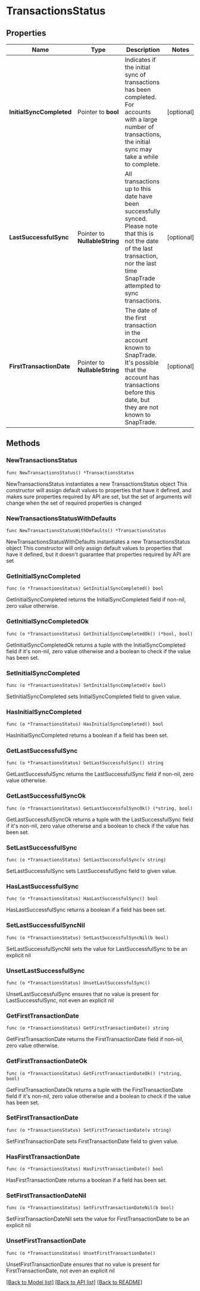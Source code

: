 # TransactionsStatus

## Properties

Name | Type | Description | Notes
------------ | ------------- | ------------- | -------------
**InitialSyncCompleted** | Pointer to **bool** | Indicates if the initial sync of transactions has been completed. For accounts with a large number of transactions, the initial sync may take a while to complete. | [optional] 
**LastSuccessfulSync** | Pointer to **NullableString** | All transactions up to this date have been successfully synced. Please note that this is not the date of the last transaction, nor the last time SnapTrade attempted to sync transactions. | [optional] 
**FirstTransactionDate** | Pointer to **NullableString** | The date of the first transaction in the account known to SnapTrade. It&#39;s possible that the account has transactions before this date, but they are not known to SnapTrade. | [optional] 

## Methods

### NewTransactionsStatus

`func NewTransactionsStatus() *TransactionsStatus`

NewTransactionsStatus instantiates a new TransactionsStatus object
This constructor will assign default values to properties that have it defined,
and makes sure properties required by API are set, but the set of arguments
will change when the set of required properties is changed

### NewTransactionsStatusWithDefaults

`func NewTransactionsStatusWithDefaults() *TransactionsStatus`

NewTransactionsStatusWithDefaults instantiates a new TransactionsStatus object
This constructor will only assign default values to properties that have it defined,
but it doesn't guarantee that properties required by API are set

### GetInitialSyncCompleted

`func (o *TransactionsStatus) GetInitialSyncCompleted() bool`

GetInitialSyncCompleted returns the InitialSyncCompleted field if non-nil, zero value otherwise.

### GetInitialSyncCompletedOk

`func (o *TransactionsStatus) GetInitialSyncCompletedOk() (*bool, bool)`

GetInitialSyncCompletedOk returns a tuple with the InitialSyncCompleted field if it's non-nil, zero value otherwise
and a boolean to check if the value has been set.

### SetInitialSyncCompleted

`func (o *TransactionsStatus) SetInitialSyncCompleted(v bool)`

SetInitialSyncCompleted sets InitialSyncCompleted field to given value.

### HasInitialSyncCompleted

`func (o *TransactionsStatus) HasInitialSyncCompleted() bool`

HasInitialSyncCompleted returns a boolean if a field has been set.

### GetLastSuccessfulSync

`func (o *TransactionsStatus) GetLastSuccessfulSync() string`

GetLastSuccessfulSync returns the LastSuccessfulSync field if non-nil, zero value otherwise.

### GetLastSuccessfulSyncOk

`func (o *TransactionsStatus) GetLastSuccessfulSyncOk() (*string, bool)`

GetLastSuccessfulSyncOk returns a tuple with the LastSuccessfulSync field if it's non-nil, zero value otherwise
and a boolean to check if the value has been set.

### SetLastSuccessfulSync

`func (o *TransactionsStatus) SetLastSuccessfulSync(v string)`

SetLastSuccessfulSync sets LastSuccessfulSync field to given value.

### HasLastSuccessfulSync

`func (o *TransactionsStatus) HasLastSuccessfulSync() bool`

HasLastSuccessfulSync returns a boolean if a field has been set.

### SetLastSuccessfulSyncNil

`func (o *TransactionsStatus) SetLastSuccessfulSyncNil(b bool)`

 SetLastSuccessfulSyncNil sets the value for LastSuccessfulSync to be an explicit nil

### UnsetLastSuccessfulSync
`func (o *TransactionsStatus) UnsetLastSuccessfulSync()`

UnsetLastSuccessfulSync ensures that no value is present for LastSuccessfulSync, not even an explicit nil
### GetFirstTransactionDate

`func (o *TransactionsStatus) GetFirstTransactionDate() string`

GetFirstTransactionDate returns the FirstTransactionDate field if non-nil, zero value otherwise.

### GetFirstTransactionDateOk

`func (o *TransactionsStatus) GetFirstTransactionDateOk() (*string, bool)`

GetFirstTransactionDateOk returns a tuple with the FirstTransactionDate field if it's non-nil, zero value otherwise
and a boolean to check if the value has been set.

### SetFirstTransactionDate

`func (o *TransactionsStatus) SetFirstTransactionDate(v string)`

SetFirstTransactionDate sets FirstTransactionDate field to given value.

### HasFirstTransactionDate

`func (o *TransactionsStatus) HasFirstTransactionDate() bool`

HasFirstTransactionDate returns a boolean if a field has been set.

### SetFirstTransactionDateNil

`func (o *TransactionsStatus) SetFirstTransactionDateNil(b bool)`

 SetFirstTransactionDateNil sets the value for FirstTransactionDate to be an explicit nil

### UnsetFirstTransactionDate
`func (o *TransactionsStatus) UnsetFirstTransactionDate()`

UnsetFirstTransactionDate ensures that no value is present for FirstTransactionDate, not even an explicit nil

[[Back to Model list]](../README.md#documentation-for-models) [[Back to API list]](../README.md#documentation-for-api-endpoints) [[Back to README]](../README.md)


